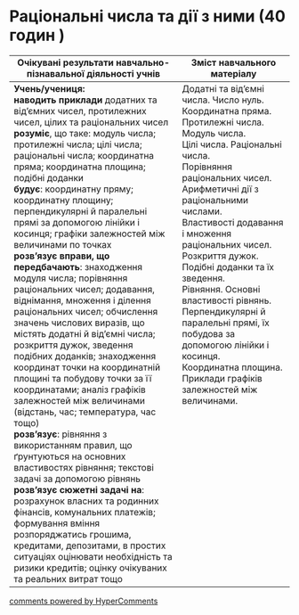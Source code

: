 <div id="hypercomments_widget" class="js-hypercomments-widget invisible"></div>

# Раціональні числа та дії з ними (40 годин )


<table>
  <tr>
    <td width="60%" align="center"><b>Очікувані результати навчально-пізнавальної діяльності учнів</b>
    </td>
    <td width="40%" align="center"><b>Зміст навчального матеріалу</b>
    </td>
  </tr>
<tbody>
  <tr>
  	<td width="60%" style="vertical-align:top !important;">
  	<b>Учень/учениця:</b> <br>
  		<b>наводить приклади</b> додатних та від’ємних чисел, протилежних чисел, цілих та раціональних чисел <br>
  		<b>розуміє</b>, що таке: модуль числа; протилежні числа; цілі числа; раціональні числа; координатна пряма; координатна площина; подібні доданки <br>
  		<b>будує</b>: координатну пряму; координатну площину; перпендикулярні й паралельні прямі за допомогою лінійки і косинця; графіки залежностей між величинами по точках <br>
  		<b>розв’язує вправи, що передбачають</b>: знаходження модуля числа; порівняння раціональних чисел; додавання, віднімання, множення і ділення раціональних чисел; 
  		обчислення значень числових виразів, що містять додатні й від’ємні числа; розкриття дужок, зведення подібних доданків; знаходження координат точки на координатній площині та побудову точки за її координатами; аналіз графіків залежностей між величинами (відстань, час; температура, час тощо) <br>
  		<b>розв’язує</b>: рівняння з використанням правил, що ґрунтуються на основних властивостях рівняння; текстові задачі за допомогою рівнянь <br>
  		<b>розв’язує сюжетні задачі на</b>: розрахунок власних та родинних фінансів, комунальних платежів; формування вміння розпоряджатись грошима, кредитами, депозитами, в простих ситуаціях оцінювати необхідність та ризики кредитів; оцінку очікуваних та реальних витрат тощо
  	</td>
  	<td width="40%" style="vertical-align:top !important;">
  		Додатні та від’ємні числа. Число нуль. <br>
  		Координатна пряма. <br>
  		Протилежні числа. Модуль числа. <br>
  		Цілі числа. Раціональні числа. <br>
  		Порівняння раціональних чисел. <br>
  		Арифметичні дії з раціональними числами. <br>
  		Властивості додавання і множення раціональних чисел. <br>
  		Розкриття дужок. Подібні доданки та їх зведення. <br>
  		Рівняння. Основні властивості рівнянь. <br>
  		Перпендикулярні й паралельні прямі, їх побудова за допомогою лінійки і косинця. <br>
  		Координатна площина. Приклади графіків залежностей між величинами.
  	</td>
  </tr>
</tbody>
</table>

<div class="js-hypercomments-container">
<a href="http://hypercomments.com" class="hc-link" title="comments widget">comments powered by HyperComments</a>
</div>